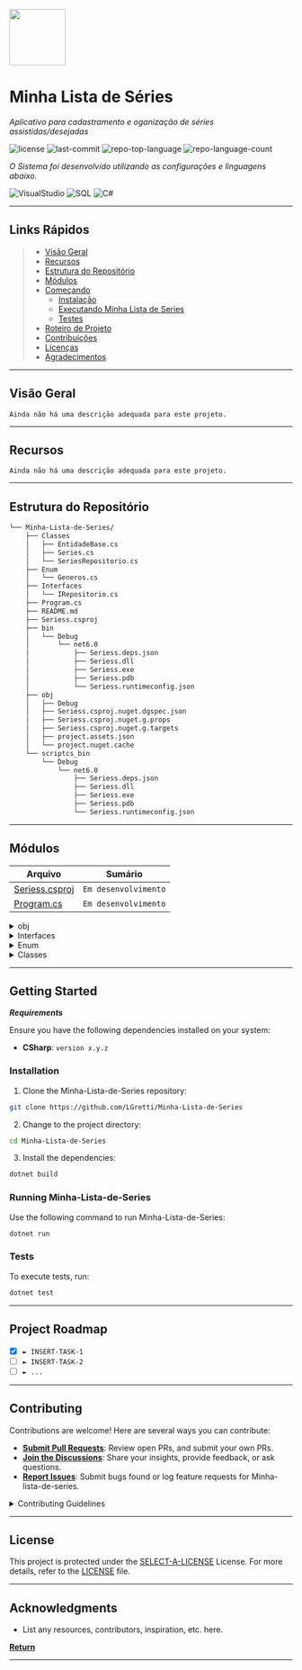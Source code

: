 
<p align="left">
  <img src="https://img.icons8.com/external-tal-revivo-regular-tal-revivo/96/external-readme-is-a-easy-to-build-a-developer-hub-that-adapts-to-the-user-logo-regular-tal-revivo.png" width="100" />
</p>
<p align="left">
    <h1 align="left">Minha Lista de Séries</h1>
</p>
<p align="left">
    <em>Aplicativo para cadastramento e oganização de séries assistidas/desejadas</em>
</p>
<p align="left">
	<img src="https://img.shields.io/github/license/LGretti/Minha-Lista-de-Series?style=flat-square&color=0080ff" alt="license">
	<img src="https://img.shields.io/github/last-commit/LGretti/Minha-Lista-de-Series?style=flat-square&logo=git&logoColor=white&color=0080ff" alt="last-commit">
	<img src="https://img.shields.io/github/languages/top/LGretti/Minha-Lista-de-Series?style=flat-square&color=0080ff" alt="repo-top-language">
	<img src="https://img.shields.io/github/languages/count/LGretti/Minha-Lista-de-Series?style=flat-square&color=0080ff" alt="repo-language-count">
<p>
<p align="left">
		<em>O Sistema foi desenvolvido utilizando as configurações e linguagens abaixo.</em>
</p>
<p align="left">
	<img src="https://img.shields.io/badge/Visual%20Studio-grey?style=flat-square&logo=visual-studio&logoColor=%23B15CB6&logoSize=auto&labelColor=white&color=grey
" alt="VisualStudio">
	<img src="https://img.shields.io/badge/SQL_Server-white?style=flat-square&logo=microsoftsqlserver&logoColor=red&labelColor=white&color=grey" alt="SQL">
	<img src="https://img.shields.io/badge/C%23-grey?style=flat-square&logo=c%23&logoColor=%23B15CB6&logoSize=auto&labelColor=white&color=grey
" alt="C#">
</p>
<hr>

##  Links Rápidos

> - [ Visão Geral](#-Visão-Geral)
> - [ Recursos](#-Recursos)
> - [ Estrutura do Repositório](#-Estrutura-do-Repositório)
> - [ Módulos](#-Módulos)
> - [ Começando](#-Começando)
>   - [ Instalação](#-Instalação)
>   - [ Executando Minha Lista de Series](#-Executando-Minha-Lista-de-Series)
>   - [ Testes](#-testes)
> - [ Roteiro de Projeto](#-Roteiro-de-Projeto)
> - [ Contribuições](#-Contribuições)
> - [ Licenças](#-Licenças)
> - [ Agradecimentos](#-Agradecimentos)

---

##  Visão Geral

 `Ainda não há uma descrição adequada para este projeto.`

---

##  Recursos

 `Ainda não há uma descrição adequada para este projeto.`

---

##  Estrutura do Repositório

```sh
└── Minha-Lista-de-Series/
    ├── Classes
    │   ├── EntidadeBase.cs
    │   ├── Series.cs
    │   └── SeriesRepositorio.cs
    ├── Enum
    │   └── Generos.cs
    ├── Interfaces
    │   └── IRepositorio.cs
    ├── Program.cs
    ├── README.md
    ├── Seriess.csproj
    ├── bin
    │   └── Debug
    │       └── net6.0
    │           ├── Seriess.deps.json
    │           ├── Seriess.dll
    │           ├── Seriess.exe
    │           ├── Seriess.pdb
    │           └── Seriess.runtimeconfig.json
    ├── obj
    │   ├── Debug
    │   ├── Seriess.csproj.nuget.dgspec.json
    │   ├── Seriess.csproj.nuget.g.props
    │   ├── Seriess.csproj.nuget.g.targets
    │   ├── project.assets.json
    │   └── project.nuget.cache
    └── scriptcs_bin
        └── Debug
            └── net6.0
                ├── Seriess.deps.json
                ├── Seriess.dll
                ├── Seriess.exe
                ├── Seriess.pdb
                └── Seriess.runtimeconfig.json
```

---

##  Módulos

| Arquivo                                                                                                              | Sumário                                    |
| ---                                                                                           | ---                                        |
| [Seriess.csproj](https://github.com/LGretti/Minha-Lista-de-Series/blob/master/Seriess.csproj) | `Em desenvolvimento` |
| [Program.cs](https://github.com/LGretti/Minha-Lista-de-Series/blob/master/Program.cs)         | `Em desenvolvimento`    |

</details>

<details closed><summary>obj</summary>

| Arquivo                                                                                                              | Sumário                                                         |
| ---                                                                                                                                   | ---                                                              |
| [Seriess.csproj.nuget.g.targets](https://github.com/LGretti/Minha-Lista-de-Series/blob/master/obj/Seriess.csproj.nuget.g.targets)     | `Em desenvolvimento`   |
| [Seriess.csproj.nuget.g.props](https://github.com/LGretti/Minha-Lista-de-Series/blob/master/obj/Seriess.csproj.nuget.g.props)         | `Em desenvolvimento`     |
| [Seriess.csproj.nuget.dgspec.json](https://github.com/LGretti/Minha-Lista-de-Series/blob/master/obj/Seriess.csproj.nuget.dgspec.json) | `Em desenvolvimento` |
| [project.assets.json](https://github.com/LGretti/Minha-Lista-de-Series/blob/master/obj/project.assets.json)                           | `Em desenvolvimento`              |

</details>

<details closed><summary>Interfaces</summary>

| Arquivo                                                                                                              | Sumário                                               |
| ---                                                                                                        | ---                                                    |
| [IRepositorio.cs](https://github.com/LGretti/Minha-Lista-de-Series/blob/master/Interfaces/IRepositorio.cs) | `Em desenvolvimento` |

</details>

<details closed><summary>Enum</summary>

| Arquivo                                                                                                              | Sumário                                      |
| ---                                                                                        | ---                                         |
| [Generos.cs](https://github.com/LGretti/Minha-Lista-de-Series/blob/master/Enum/Generos.cs) | `Em desenvolvimento` |

</details>

<details closed><summary>Classes</summary>

| Arquivo                                                                                                              | Sumário                                                  |
| ---                                                                                                               | ---                                                      |
| [SeriesRepositorio.cs](https://github.com/LGretti/Minha-Lista-de-Series/blob/master/Classes/SeriesRepositorio.cs) | `Em desenvolvimento` |
| [Series.cs](https://github.com/LGretti/Minha-Lista-de-Series/blob/master/Classes/Series.cs)                       | `Em desenvolvimento`            |
| [EntidadeBase.cs](https://github.com/LGretti/Minha-Lista-de-Series/blob/master/Classes/EntidadeBase.cs)           | `Em desenvolvimento`      |

</details>

---

##  Getting Started

***Requirements***

Ensure you have the following dependencies installed on your system:

* **CSharp**: `version x.y.z`

###  Installation

1. Clone the Minha-Lista-de-Series repository:

```sh
git clone https://github.com/LGretti/Minha-Lista-de-Series
```

2. Change to the project directory:

```sh
cd Minha-Lista-de-Series
```

3. Install the dependencies:

```sh
dotnet build
```

###  Running Minha-Lista-de-Series

Use the following command to run Minha-Lista-de-Series:

```sh
dotnet run
```

###  Tests

To execute tests, run:

```sh
dotnet test
```

---

##  Project Roadmap

- [X] `► INSERT-TASK-1`
- [ ] `► INSERT-TASK-2`
- [ ] `► ...`

---

##  Contributing

Contributions are welcome! Here are several ways you can contribute:

- **[Submit Pull Requests](https://github.com/LGretti/Minha-Lista-de-Series/blob/main/CONTRIBUTING.md)**: Review open PRs, and submit your own PRs.
- **[Join the Discussions](https://github.com/LGretti/Minha-Lista-de-Series/discussions)**: Share your insights, provide feedback, or ask questions.
- **[Report Issues](https://github.com/LGretti/Minha-Lista-de-Series/issues)**: Submit bugs found or log feature requests for Minha-lista-de-series.

<details closed>
    <summary>Contributing Guidelines</summary>

1. **Fork the Repository**: Start by forking the project repository to your GitHub account.
2. **Clone Locally**: Clone the forked repository to your local machine using a Git client.
   ```sh
   git clone https://github.com/LGretti/Minha-Lista-de-Series
   ```
3. **Create a New Branch**: Always work on a new branch, giving it a descriptive name.
   ```sh
   git checkout -b new-feature-x
   ```
4. **Make Your Changes**: Develop and test your changes locally.
5. **Commit Your Changes**: Commit with a clear message describing your updates.
   ```sh
   git commit -m 'Implemented new feature x.'
   ```
6. **Push to GitHub**: Push the changes to your forked repository.
   ```sh
   git push origin new-feature-x
   ```
7. **Submit a Pull Request**: Create a PR against the original project repository. Clearly describe the changes and their motivations.

Once your PR is reviewed and approved, it will be merged into the main branch.

</details>

---

##  License

This project is protected under the [SELECT-A-LICENSE](https://choosealicense.com/licenses) License. For more details, refer to the [LICENSE](https://choosealicense.com/licenses/) file.

---

##  Acknowledgments

- List any resources, contributors, inspiration, etc. here.

[**Return**](#-quick-links)

---
